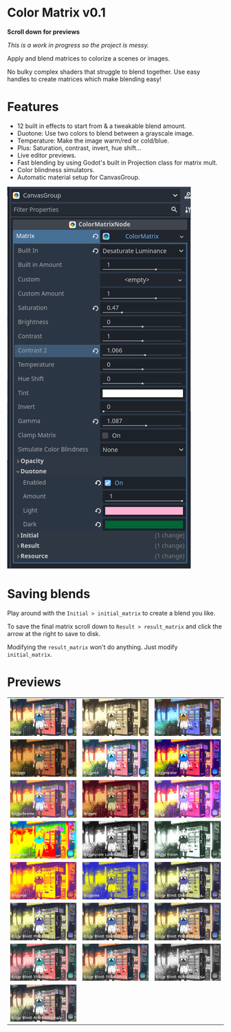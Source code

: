 # Color Matrix v0.1

**Scroll down for previews**

*This is a work in progress so the project is messy.*

Apply and blend matrices to colorize a scenes or images.

No bulky complex shaders that struggle to blend together. Use easy handles to create matrices which make blending easy!

# Features
- 12 built in effects to start from & a tweakable blend amount.
- Duotone: Use two colors to blend between a grayscale image.
- Temperature: Make the image warm/red or cold/blue.
- Plus: Saturation, contrast, invert, hue shift...
- Live editor previews.
- Fast blending by using Godot's built in Projection class for matrix mult.
- Color blindness simulators.
- Automatic material setup for CanvasGroup.

![](./demo/screenshots/editor.png)

# Saving blends

Play around with the `Initial > initial_matrix` to create a blend you like.

To save the final matrix scroll down to `Result > result_matrix` and click the arrow at the right to save to disk.

Modifying the `result_matrix` won't do anything. Just modify `initial_matrix`.

# Previews
| | | |
|-|-|-|
|![](./demo/screenshots/adv_none.webp)|![](./demo/screenshots/adv_sepia.webp)|![](./demo/screenshots/adv_bgr.webp)|
|![](./demo/screenshots/adv_vintage.webp)|![](./demo/screenshots/adv_polaroid.webp)|![](./demo/screenshots/adv_technicolor.webp)|
|![](./demo/screenshots/adv_kodachrome.webp)|![](./demo/screenshots/adv_browni.webp)|![](./demo/screenshots/adv_lsd.webp)|
|![](./demo/screenshots/adv_predator.webp)|![](./demo/screenshots/adv_desaturate_luminance.webp)|![](./demo/screenshots/adv_night_vision.webp)|
|![](./demo/screenshots/adv_thermal.webp)|![](./demo/screenshots/Duotone.webp)|![](./demo/screenshots/cb_deuteranopia.webp)|
|![](./demo/screenshots/cb_protanopia.webp)|![](./demo/screenshots/cb_deuteranomaly.webp)|![](./demo/screenshots/cb_protanomaly.webp)|
|![](./demo/screenshots/cb_tritanopia.webp)|![](./demo/screenshots/cb_tritanomaly.webp)|![](./demo/screenshots/cb_achromatopsia.webp)|
|![](./demo/screenshots/cb_achromatomaly.webp)|||
